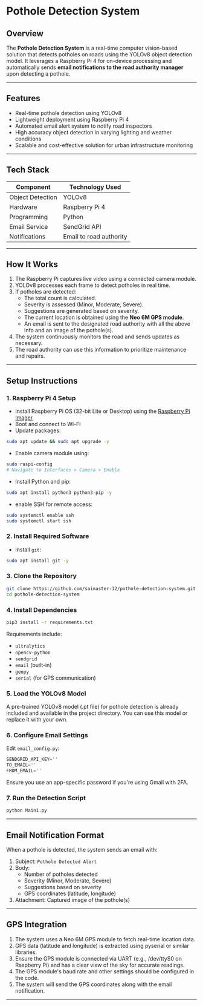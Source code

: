 # Pothole Detection System

## Overview
The **Pothole Detection System** is a real-time computer vision-based solution that detects potholes on roads using the YOLOv8 object detection model. It leverages a Raspberry Pi 4 for on-device processing and automatically sends **email notifications to the road authority manager** upon detecting a pothole.

---

## Features

- Real-time pothole detection using YOLOv8
- Lightweight deployment using Raspberry Pi 4
- Automated email alert system to notify road inspectors
- High accuracy object detection in varying lighting and weather conditions
- Scalable and cost-effective solution for urban infrastructure monitoring

---

## Tech Stack

| Component        | Technology Used            |
|------------------|----------------------------|
| Object Detection | YOLOv8                     |
| Hardware         | Raspberry Pi 4             |
| Programming      | Python                     |
| Email Service    | SendGrid API               |
| Notifications    | Email to road authority    |

---

## How It Works

1. The Raspberry Pi captures live video using a connected camera module.
2. YOLOv8 processes each frame to detect potholes in real time.
3. If potholes are detected:
   - The total count is calculated.
   - Severity is assessed (Minor, Moderate, Severe).
   - Suggestions are generated based on severity.
   - The current location is obtained using the **Neo 6M GPS module**.
   - An email is sent to the designated road authority with all the above info and an image of the pothole(s).
4. The system continuously monitors the road and sends updates as necessary.
5. The road authority can use this information to prioritize maintenance and repairs.

---

## Setup Instructions

### 1. Raspberry Pi 4 Setup

- Install Raspberry Pi OS (32-bit Lite or Desktop) using the [Raspberry Pi Imager](https://www.raspberrypi.com/software/)
- Boot and connect to Wi-Fi
- Update packages:

```bash
sudo apt update && sudo apt upgrade -y
```

- Enable camera module using:

```bash
sudo raspi-config
# Navigate to Interfaces > Camera > Enable
```

- Install Python and pip:

```bash
sudo apt install python3 python3-pip -y
```
- enable SSH for remote access:

```bash
sudo systemctl enable ssh
sudo systemctl start ssh
```

### 2. Install Required Software

- Install `git`:

```bash
sudo apt install git -y
```

### 3. Clone the Repository

```bash
git clone https://github.com/saimaster-12/pothole-detection-system.git
cd pothole-detection-system
```

### 4. Install Dependencies

```bash
pip3 install -r requirements.txt
```

Requirements include:
- `ultralytics`
- `opencv-python`
- `sendgrid`
- `email` (built-in)
- `geopy`
- `serial` (for GPS communication)

### 5. Load the YOLOv8 Model

A pre-trained YOLOv8 model (.pt file) for pothole detection is already included and available in the project directory. You can use this model or replace it with your own.

### 6. Configure Email Settings

Edit `email_config.py`:

```python
SENDGRID_API_KEY=''
TO_EMAIL=''
FROM_EMAIL=''
```

Ensure you use an app-specific password if you're using Gmail with 2FA.

### 7. Run the Detection Script

```bash
python Main1.py
```

---

## Email Notification Format

When a pothole is detected, the system sends an email with:
1. Subject: `Pothole Detected Alert`
2. Body:
   - Number of potholes detected
   - Severity (Minor, Moderate, Severe)
   - Suggestions based on severity
   - GPS coordinates (latitude, longitude)
3. Attachment: Captured image of the pothole(s)

---

## GPS Integration

1. The system uses a Neo 6M GPS module to fetch real-time location data.
2. GPS data (latitude and longitude) is extracted using pyserial or similar libraries.
3. Ensure the GPS module is connected via UART (e.g., /dev/ttyS0 on Raspberry Pi) and has a clear view of the sky for accurate readings.
4. The GPS module's baud rate and other settings should be configured in the code.
5. The system will send the GPS coordinates along with the email notification.

---

